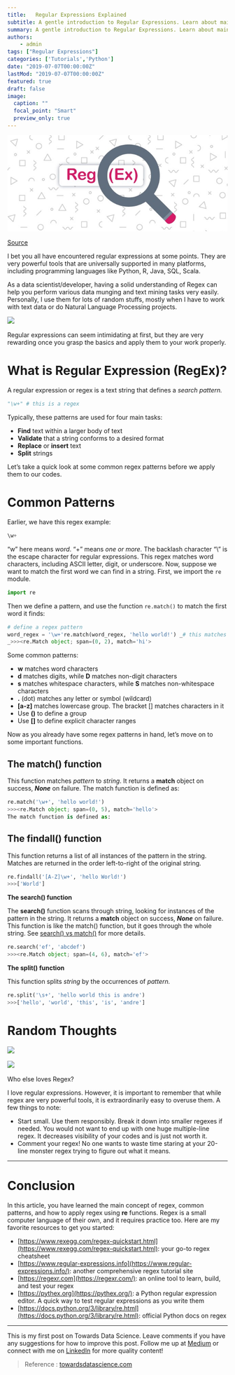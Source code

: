 ```yaml
---
title:   Regular Expressions Explained
subtitle: A gentle introduction to Regular Expressions. Learn about main concepts, common patterns, and functions with examples.  
summary: A gentle introduction to Regular Expressions. Learn about main concepts, common patterns, and functions with examples.
authors:
    - admin
tags: ["Regular Expressions"]
categories: ['Tutorials','Python']
date: "2019-07-07T00:00:00Z"
lastMod: "2019-07-07T00:00:00Z"
featured: true
draft: false
image:
  caption: ""
  focal_point: "Smart"
  preview_only: true
---
```


![](featured.jpeg)


[Source](https://www.thedataschool.co.uk/natalia-miteva/regex-what-why-and-how/)

I bet you all have encountered regular expressions at some points. They are very powerful tools that are universally supported in many platforms, including programming languages like Python, R, Java, SQL, Scala.

As a data scientist/developer, having a solid understanding of Regex can help you perform various data munging and text mining tasks very easily. Personally, I use them for lots of random stuffs, mostly when I have to work with text data or do Natural Language Processing projects.


![](https://miro.medium.com/max/687/1*ZXTb1lt1LYysa1yki__0Aw.gif)

Regular expressions can seem intimidating at first, but they are very rewarding once you grasp the basics and apply them to your work properly.

# What is Regular Expression (RegEx)?

A regular expression or regex is a text string that defines a  _search pattern._
```py
"\w+" # this is a regex
```
Typically, these patterns are used for four main tasks:

-   **Find**  text within a larger body of text
-   **Validate**  that a string conforms to a desired format
-   **Replace** or  **insert** text
-   **Split**  strings

Let’s take a quick look at some common regex patterns before we apply them to our codes.

# Common Patterns

Earlier, we have this regex example:
```py
\w+
```
“w” here means  _word_. “+” means  _one or more._ The backlash character “\” is the escape character for regular expressions.  This regex matches word characters, including ASCII letter, digit, or underscore. Now, suppose we want to match the first word we can find in a string. First, we import the  `re` module.
```py
import re
```
Then we define a pattern, and use the function  `re.match()`  to match the first word it finds:

```py
# define a regex pattern  
word_regex = '\w+'re.match(word_regex, 'hello world!') _# this matches the first word it finds  
_>>><re.Match object; span=(0, 2), match='hi'>
```

Some common patterns:

-   **w**  matches word characters
-   **d**  matches digits, while  **D**  matches non-digit characters
-   **s**  matches whitespace characters, while  **S**  matches non-whitespace characters
-   **.**  (dot) matches any letter or symbol (wildcard)
-   **[a-z]**  matches lowercase group. The bracket [] matches characters in it
-   Use  **()**  to define a group
-   Use  **[]**  to define explicit character ranges

Now as you already have some regex patterns in hand, let’s move on to some important functions.

## The match() function

This function matches  _pattern_  to  _string_. It returns a  **match**  object on success,  **_None_**  on failure.
The match function is defined as:
```py
re.match('\w+', 'hello world!')  
>>><re.Match object; span=(0, 5), match='hello'>
The match function is defined as:
```

## The findall() function

This function returns a list of all instances of the pattern in the string. Matches are returned in the order left-to-right of the original string.
```py
re.findall('[A-Z]\w+', 'hello World!')  
>>>['World']
```

**The search() function**

The  **search()**  function scans through string, looking for instances of the pattern in the string. It returns a  **match**  object on success,  **_None_**  on failure. This function is like the match() function, but it goes through the whole string. See  [search() vs match()](https://docs.python.org/3/library/re.html#search-vs-match)  for more details.
```py
re.search('ef', 'abcdef')  
>>><re.Match object; span=(4, 6), match='ef'>
```

**The split() function**

This function splits  _string_  by the occurrences of  _pattern._
```py
re.split('\s+', 'hello world this is andre')  
>>>['hello', 'world', 'this', 'is', 'andre']
```

# Random Thoughts

![](https://miro.medium.com/max/60/1*rD8bpKAGWGct2ThM2jKOaw.png?q=20)

![](https://miro.medium.com/max/921/1*rD8bpKAGWGct2ThM2jKOaw.png)

Who else loves Regex?

I love regular expressions. However, it is important to remember that while regex are very powerful tools, it is extraordinarily easy to overuse them. A few things to note:

-   Start small. Use them responsibly. Break it down into smaller regexes if needed. You would not want to end up with one huge multiple-line regex. It decreases visibility of your codes and is just not worth it.
-   Comment your regex! No one wants to waste time staring at your 20-line monster regex trying to figure out what it means.

----------

# Conclusion

In this article, you have learned the main concept of regex, common patterns, and how to apply regex using  **re**  functions. Regex is a small computer language of their own, and it requires practice too. Here are my favorite resources to get you started:

-   [https://www.rexegg.com/regex-quickstart.html](https://www.rexegg.com/regex-quickstart.html): your go-to regex cheatsheet
-   [https://www.regular-expressions.info](https://www.regular-expressions.info/): another comprehensive regex tutorial site
-   [https://regexr.com](https://regexr.com/): an online tool to learn, build, and test your regex
-   [https://pythex.org](https://pythex.org/): a Python regular expression editor. A quick way to test regular expressions as you write them
-   [https://docs.python.org/3/library/re.html](https://docs.python.org/3/library/re.html): official Python docs on regex

----------

This is my first post on Towards Data Science. Leave comments if you have any suggestions for how to improve this post. Follow me up at  [Medium](https://medium.com/@andreduong07)  or connect with me on  [LinkedIn](https://www.linkedin.com/in/andreduong/)  for more quality content!

> Reference : [towardsdatascience.com](https://towardsdatascience.com/regular-expressions-explained-c9bce508e672)